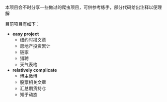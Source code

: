 本项目会不时分享一些做过的爬虫项目，可供参考练手，部分代码给出注释以便理解

目前项目有如下：

- **easy project**
  - 纽约时报文章
  - 房地产投资累计
  - 链家
  - 猎聘
  - 天气表格
- **relatively complicate**
  - 博主微博
  - 股票相关文章
  - 汇总期货持仓
  - 知乎动态